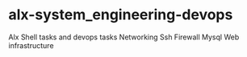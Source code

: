 # alx-system_engineering-devops

Alx Shell tasks and devops tasks
Networking
Ssh
Firewall
Mysql
Web infrastructure
